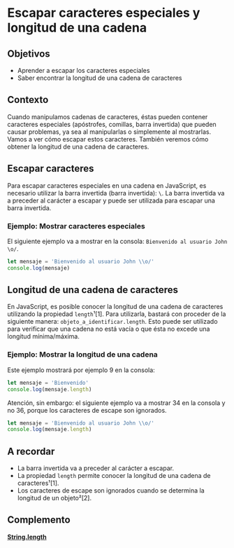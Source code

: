 # Escapar caracteres especiales y longitud de una cadena

## Objetivos

- Aprender a escapar los caracteres especiales
- Saber encontrar la longitud de una cadena de caracteres

## Contexto

Cuando manipulamos cadenas de caracteres, éstas pueden contener caracteres especiales (apóstrofes, comillas, barra invertida) que pueden causar problemas, ya sea al manipularlas o simplemente al mostrarlas. Vamos a ver cómo escapar estos caracteres. También veremos cómo obtener la longitud de una cadena de caracteres.

## Escapar caracteres

Para escapar caracteres especiales en una cadena en JavaScript, es necesario utilizar la barra invertida (barra invertida): `\`. La barra invertida va a preceder al carácter a escapar y puede ser utilizada para escapar una barra invertida.

### Ejemplo: Mostrar caracteres especiales

El siguiente ejemplo va a mostrar en la consola: `Bienvenido al usuario John \o/`.

```javascript
let mensaje = 'Bienvenido al usuario John \\o/'
console.log(mensaje)
```

## Longitud de una cadena de caracteres

En JavaScript, es posible conocer la longitud de una cadena de caracteres utilizando la propiedad `length`¹[1]. Para utilizarla, bastará con proceder de la siguiente manera: `objeto_a_identificar.length`. Esto puede ser utilizado para verificar que una cadena no está vacía o que ésta no excede una longitud mínima/máxima.

### Ejemplo: Mostrar la longitud de una cadena

Este ejemplo mostrará por ejemplo 9 en la consola:

```javascript
let mensaje = 'Bienvenido'
console.log(mensaje.length)
```

Atención, sin embargo: el siguiente ejemplo va a mostrar 34 en la consola y no 36, porque los caracteres de escape son ignorados.

```javascript
let mensaje = 'Bienvenido al usuario John \\o/'
console.log(mensaje.length)
```

## A recordar

- La barra invertida va a preceder al carácter a escapar.
- La propiedad `length` permite conocer la longitud de una cadena de caracteres¹[1].
- Los caracteres de escape son ignorados cuando se determina la longitud de un objeto²[2].

## Complemento

**[String.length](https://developer.mozilla.org/fr/docs/Web/JavaScript/Reference/Global_Objects/String/length)**